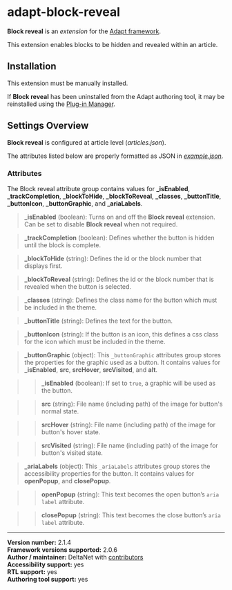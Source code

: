 # adapt-block-reveal

**Block reveal** is an *extension* for the [Adapt framework](https://github.com/adaptlearning/adapt_framework).   

This extension enables blocks to be hidden and revealed within an article.  

## Installation

This extension must be manually installed.

If **Block reveal** has been uninstalled from the Adapt authoring tool, it may be reinstalled using the [Plug-in Manager](https://github.com/adaptlearning/adapt_authoring/wiki/Plugin-Manager).  

## Settings Overview

**Block reveal** is configured at article level (*articles.json*).

The attributes listed below are properly formatted as JSON in [*example.json*](https://github.com/deltanet/adapt-block-reveal/blob/master/example.json).

### Attributes

The Block reveal attribute group contains values for **_isEnabled**, **_trackCompletion**, **_blockToHide**, **_blockToReveal**, **_classes**, **_buttonTitle**, **_buttonIcon**, **_buttonGraphic**, and **_ariaLabels**.

>**_isEnabled** (boolean):  Turns on and off the **Block reveal** extension. Can be set to disable **Block reveal** when not required.  

>**_trackCompletion** (boolean):  Defines whether the button is hidden until the block is complete.  

>**_blockToHide** (string):  Defines the id or the block number that displays first.  

>**_blockToReveal** (string):  Defines the id or the block number that is revealed when the button is selected.  

>**_classes** (string):  Defines the class name for the button which must be included in the theme.  

>**_buttonTitle** (string):  Defines the text for the button.  

>**_buttonIcon** (string):  If the button is an icon, this defines a css class for the icon which must be included in the theme.  

>**_buttonGraphic** (object): This `_buttonGraphic` attributes group stores the properties for the graphic used as a button. It contains values for **_isEnabled**, **src**, **srcHover**, **srcVisited**, and **alt**.  

>>**_isEnabled** (boolean):  If set to `true`, a graphic will be used as the button.  

>>**src** (string): File name (including path) of the image for button's normal state.  

>>**srcHover** (string): File name (including path) of the image for button's hover state.  

>>**srcVisited** (string): File name (including path) of the image for button's visited state.  

>**_ariaLabels** (object): This `_ariaLabels` attributes group stores the accessibility properties for the button. It contains values for **openPopup**, and **closePopup**.  

>>**openPopup** (string):  This text becomes the open button’s `aria label` attribute.  

>>**closePopup** (string):  This text becomes the close button’s `aria label` attribute.  

----------------------------
**Version number:**  2.1.4     
**Framework versions supported:**  2.0.6     
**Author / maintainer:** DeltaNet with [contributors](https://github.com/deltanet/adapt-block-reveal/graphs/contributors)     
**Accessibility support:** yes  
**RTL support:** yes  
**Authoring tool support:** yes  
